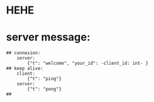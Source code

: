 # HEHE



# server message:
    ## connexion:
        server:
            {"t": "welcome", "your_id": -client_id: int- }
    ## keep alive:
        client:
            {"t": "ping"}
        server:
            {"t": "pong"}
    ## 

